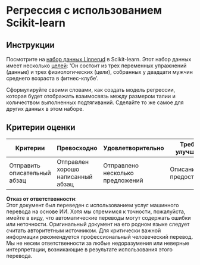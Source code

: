 # Регрессия с использованием Scikit-learn

## Инструкции

Посмотрите на [набор данных Linnerud](https://scikit-learn.org/stable/modules/generated/sklearn.datasets.load_linnerud.html#sklearn.datasets.load_linnerud) в Scikit-learn. Этот набор данных имеет несколько [целей](https://scikit-learn.org/stable/datasets/toy_dataset.html#linnerrud-dataset): 'Он состоит из трех переменных упражнений (данные) и трех физиологических (цели), собранных у двадцати мужчин среднего возраста в фитнес-клубе'.

Сформулируйте своими словами, как создать модель регрессии, которая будет отображать взаимосвязь между размером талии и количеством выполненных подтягиваний. Сделайте то же самое для других данных в этом наборе.

## Критерии оценки

| Критерии                       | Превосходно                          | Удовлетворительно            | Требует улучшения          |
| ------------------------------ | ----------------------------------- | ----------------------------- | -------------------------- |
| Отправить описательный абзац   | Отправлен хорошо написанный абзац  | Отправлено несколько предложений | Описание не предоставлено  |

**Отказ от ответственности**:  
Этот документ был переведен с использованием услуг машинного перевода на основе ИИ. Хотя мы стремимся к точности, пожалуйста, имейте в виду, что автоматические переводы могут содержать ошибки или неточности. Оригинальный документ на его родном языке следует считать авторитетным источником. Для критически важной информации рекомендуется профессиональный человеческий перевод. Мы не несем ответственности за любые недоразумения или неверные интерпретации, возникающие в результате использования этого перевода.